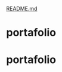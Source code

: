 [README.md](https://github.com/josuedavid1990/portafolio/files/8357963/README.md)
# portafolio
# portafolio
